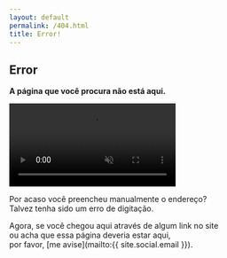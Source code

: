 ```yaml
---
layout: default
permalink: /404.html
title: Error!
---
```


## <span class="bad"> <i class="fa fa-exclamation-circle fa-lg"></i> Error  </span>

__A página que você procura não está aqui.__

<video autoplay="" loop="" muted="">
<source src="http://i.imgur.com/pFpfSn3.webm" type="video/webm">
</video>

<!--![Deu ruim.gif](/assets/img/error.gif)-->

Por acaso você preencheu manualmente o endereço? <br>
Talvez tenha sido um erro de digitação.

Agora, se você chegou aqui através de algum link no site <br> 
ou acha que essa página deveria estar aqui, <br>
por favor, [me avise](mailto:{{ site.social.email }}).

